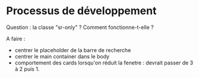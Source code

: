 # Processus de développement

Question :
la classe "sr-only" ? Comment fonctionne-t-elle ?

A faire :
- centrer le placeholder de la barre de recherche
- centrer le main container dans le body
- comportement des cards lorsqu'on réduit la fenetre : devrait passer de 3 à 2 puis 1.
